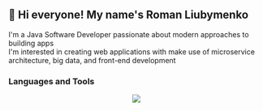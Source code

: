 ## 👋 Hi everyone! My name's Roman Liubymenko

I'm a Java Software Developer passionate about modern approaches to building apps<br>
I'm interested in creating web applications with make use of microservice architecture, big data, and front-end development

### Languages and Tools

<p align="center">
  <a href="https://skillicons.dev">
    <img src="https://skillicons.dev/icons?i=java,js,ts,spring,hibernate,docker,kafka,angular,react,html,css,idea&theme=light" />
  </a>
</p>


